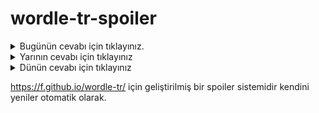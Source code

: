 # wordle-tr-spoiler

<details>
  <summary>Bugünün cevabı için tıklayınız.</summary>
  <br>
    <b> orgcu </b>
</details>

<details>
  <summary>Yarının cevabı için tıklayınız</summary>
  <br>
   <b> çalar </b>
</details>

<details>
  <summary>Dünün cevabı için tıklayınız </summary>
  <br>
  <b> karni </b>
</details>

https://f.github.io/wordle-tr/ için geliştirilmiş bir spoiler sistemidir kendini yeniler otomatik olarak.

